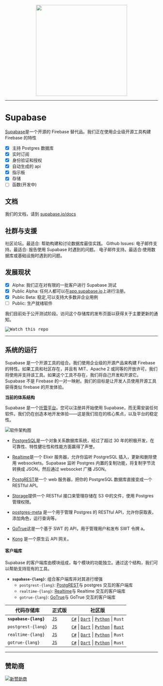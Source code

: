 <p align="center">
<img width="300" src="https://gitcdn.xyz/repo/supabase/supabase/master/web/static/supabase-light.svg"/>
</p>

---

# Supabase

[Supabase](https://supabase.io)是一个开源的 Firebase 替代品。我们正在使用企业级开源工具构建 Firebase 的特性

- [x] 主持 Postgres 数据库
- [x] 实时订阅
- [x] 身份验证和授权
- [x] 自动生成的 api
- [x] 指示板
- [x] 存储
- [ ] 函数(开发中)

## 文档

我们的文档，请到 [supabase.io/docs](supabase.io/docs)

## 社群与支援

社区论坛。最适合: 帮助构建和讨论数据库最佳实践。
Github Issues: 电子邮件支持。最适合: 报告使用 Supabase 时遇到的问题。
电子邮件支持。最适合:使用数据库或基础设施时遇到的问题。

## 发展现状

- [x] Alpha: 我们正在对有限的一批客户进行 Supabase 测试
- [x] Public Alpha: 任何人都可以在[app.supabase.io](https://app.supabase.io)上进行注册。
- [x] Public Beta: 稳定,可以支持大多数非企业用例
- [ ] Public: 生产就绪软件

我们目前处于公开测试阶段。访问这个存储库的发布页面以获得关于主要更新的通知。

<kbd><img src="https://gitcdn.link/repo/supabase/supabase/master/web/static/watch-repo.gif" alt="Watch this repo"/></kbd>

---

## 系统的运行

Supabase 是一个开源工具的组合。我们使用企业级的开源产品来构建 Firebase 的特性。如果工具和社区存在，并且有 MIT、Apache 2 或同等的开放许可，我们将使用并支持该工具。如果这个工具不存在，我们将自己开发和开源它。Supabase 不是 Firebase 的一对一映射。我们的目标是让开发人员使用开源工具获得类似 firebase 的开发体验。

**当前的体系结构**

Supabase 是一个[托管平台](https://app.supabase.io)。您可以注册并开始使用 Supabase，而无需安装任何软件。我们仍在创造本地开发体验——这是我们现在的核心焦点，以及平台的稳定性。

![软件架构图](https://supabase.io/assets/images/supabase-architecture-9050a7317e9ec7efb7807f5194122e48.png)

- [PostgreSQL](https://www.postgresql.org/)是一个对象关系数据库系统，经过了超过 30 年的积极开发，在可靠性、特性健壮性和性能方面赢得了声誉。
- [Realtime](https://github.com/supabase/realtime)是一个 Elixir 服务器，允许你监听 PostgreSQL 插入，更新和删除使用 websockets。Supabase 监听 Postgres 内置的复制功能，将复制字节流转换成 JSON，然后通过 websocket 广播 JSON。
- [PostgREST](http://postgrest.org/)是一个 web 服务器，把你的 PostgreSQL 数据库直接变成一个 RESTful API。
- [Storage](https://github.com/supabase/storage-api)提供一个 RESTful 接口来管理存储在 S3 中的文件，使用 Postgres 管理权限。

- [postgres-meta](https://github.com/supabase/postgres-meta) 是一个用于管理 Postgres 的 RESTful API，允许你获取表，添加角色，运行查询等。
- [GoTrue](https://github.com/netlify/gotrue)这是一个基于 SWT 的 API，用于管理用户和发布 SWT 令牌 a。
- [Kong](https://github.com/Kong/kong) 是一个原生云 API 网关。

#### 客户端库

Supabase 的客户端库由模块组成，每个模块的功能独立。通过这个结构，我们可以帮助支持现有的工具。

- **`supabase-{lang}`**: 组合客户端库并对其进行增强
  - `postgrest-{lang}`: [PostgREST](https://github.com/postgrest/postgrest)与 postgres 交互的客户端库
  - `realtime-{lang}`: [Realtime](https://github.com/supabase/realtime)与 Realtime 交互的客户端库
  - `gotrue-{lang}`: [GoTrue](https://github.com/netlify/gotrue)与 GoTrue 交互的客户端库

| 代码存储库            | 正式版                                           | 社区版                                                                                                                                                                                                                     |
| --------------------- | ------------------------------------------------ | -------------------------------------------------------------------------------------------------------------------------------------------------------------------------------------------------------------------------- |
| **`supabase-{lang}`** | [`JS`](https://github.com/supabase/supabase-js)  | [`C#`](https://github.com/supabase/supabase-csharp) \| [`Dart`](https://github.com/supabase/supabase-dart) \| [`Python`](https://github.com/supabase/supabase-py) \| `Rust`                                                |
| `postgrest-{lang}`    | [`JS`](https://github.com/supabase/postgrest-js) | [`C#`](https://github.com/supabase/postgrest-csharp) \| [`Dart`](https://github.com/supabase/postgrest-dart) \| [`Python`](https://github.com/supabase/postgrest-py) \| [`Rust`](https://github.com/supabase/postgrest-rs) |
| `realtime-{lang}`     | [`JS`](https://github.com/supabase/realtime-js)  | [`C#`](https://github.com/supabase/realtime-csharp) \| [`Dart`](https://github.com/supabase/realtime-dart) \| [`Python`](https://github.com/supabase/realtime-py) \| `Rust`                                                |
| `gotrue-{lang}`       | [`JS`](https://github.com/supabase/gotrue-js)    | [`C#`](https://github.com/supabase/gotrue-csharp) \| [`Dart`](https://github.com/supabase/gotrue-dart) \| [`Python`](https://github.com/supabase/gotrue-py) \| `Rust`                                                      |

---

## 赞助商

[![新赞助商](https://user-images.githubusercontent.com/10214025/90518111-e74bbb00-e198-11ea-8f88-c9e3c1aa4b5b.png)](https://github.com/sponsors/supabase)
